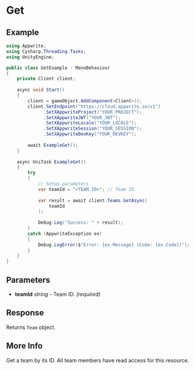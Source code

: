 # Get

## Example

```csharp
using Appwrite;
using Cysharp.Threading.Tasks;
using UnityEngine;

public class GetExample : MonoBehaviour
{
    private Client client;
    
    async void Start()
    {
        client = gameObject.AddComponent<Client>();
        client.SetEndpoint("https://cloud.appwrite.io/v1")
              .SetXAppwriteProject("YOUR_PROJECT");
              .SetXAppwriteJWT("YOUR_JWT");
              .SetXAppwriteLocale("YOUR_LOCALE");
              .SetXAppwriteSession("YOUR_SESSION");
              .SetXAppwriteDevKey("YOUR_DEVKEY");
        
        await ExampleGet();
    }
    
    async UniTask ExampleGet()
    {
        try
        {
            // Setup parameters
            var teamId = "<TEAM_ID>"; // Team ID.
            
            var result = await client.Teams.GetAsync(
                teamId
            );
            
            Debug.Log("Success: " + result);
        }
        catch (AppwriteException ex)
        {
            Debug.LogError($"Error: {ex.Message} (Code: {ex.Code})");
        }
    }
}
```

## Parameters

- **teamId** *string* - Team ID. *(required)*

## Response

Returns `Team` object.
## More Info

Get a team by its ID. All team members have read access for this resource.
